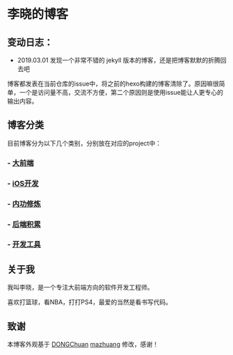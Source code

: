 # 李晓的博客

## 变动日志：

- 2019.03.01 发现一个非常不错的 jekyll 版本的博客，还是把博客默默的折腾回去吧


博客都发表在当前仓库的issue中，将之前的hexo构建的博客清除了。原因嘛很简单，一个是访问量不高，交流不方便，第二个原因则是使用issue能让人更专心的输出内容。

## 博客分类

目前博客分为以下几个类别，分别放在对应的project中：

### - [大前端](https://github.com/originalix/originalix.github.io/projects/2)
### - [iOS开发](https://github.com/originalix/originalix.github.io/projects/1)
### - [内功修炼](https://github.com/originalix/originalix.github.io/projects/5)
### - [后端积累](https://github.com/originalix/originalix.github.io/projects/3)
### - [开发工具](https://github.com/originalix/originalix.github.io/projects/4)

## 关于我

我叫李晓，是一个专注大前端方向的软件开发工程师。

喜欢打篮球，看NBA，打打PS4，最爱的当然是看书写代码。

## 致谢

本博客外观基于 [DONGChuan](https://dongchuan.github.io) [mazhuang](https://mazhuang.org) 修改，感谢！
